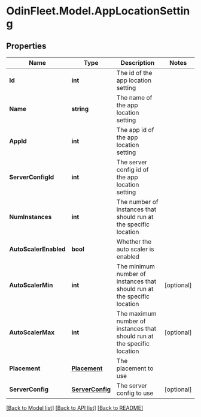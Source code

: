 # OdinFleet.Model.AppLocationSetting

## Properties

Name | Type | Description | Notes
------------ | ------------- | ------------- | -------------
**Id** | **int** | The id of the app location setting | 
**Name** | **string** | The name of the app location setting | 
**AppId** | **int** | The app id of the app location setting | 
**ServerConfigId** | **int** | The server config id of the app location setting | 
**NumInstances** | **int** | The number of instances that should run at the specific location | 
**AutoScalerEnabled** | **bool** | Whether the auto scaler is enabled | 
**AutoScalerMin** | **int** | The minimum number of instances that should run at the specific location | [optional] 
**AutoScalerMax** | **int** | The maximum number of instances that should run at the specific location | [optional] 
**Placement** | [**Placement**](Placement.md) | The placement to use | 
**ServerConfig** | [**ServerConfig**](ServerConfig.md) | The server config to use | [optional] 

[[Back to Model list]](../README.md#documentation-for-models) [[Back to API list]](../README.md#documentation-for-api-endpoints) [[Back to README]](../README.md)

